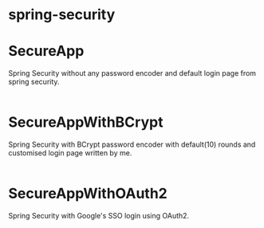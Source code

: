 # <h1>spring-security</h1>
# SecureApp <br>
Spring Security without any password encoder and default login page from spring security. <br>
<br>
# SecureAppWithBCrypt <br>
Spring Security with BCrypt password encoder with default(10) rounds and customised login page written by me. <br>
<br>
# SecureAppWithOAuth2 <br>
Spring Security with Google's SSO login using OAuth2. <br>

